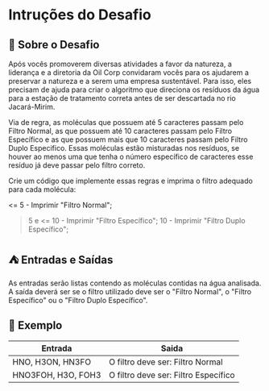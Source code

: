 # Intruções do Desafio

## 🌱 Sobre o Desafio 
Após vocês promoverem diversas atividades a favor da natureza, a liderança e a diretoria da Oil Corp convidaram vocês para os ajudarem a preservar a natureza e a serem uma empresa sustentável. Para isso, eles precisam de ajuda para criar o algoritmo que direciona os resíduos da água para a estação de tratamento correta antes de ser descartada no rio Jacará-Mirim.

Via de regra, as moléculas que possuem até 5 caracteres passam pelo Filtro Normal, as que possuem até 10 caracteres passam pelo Filtro Específico e as que possuem mais que 10 caracteres passam pelo Filtro Duplo Especifico. Essas moléculas estão misturadas nos resíduos, se houver ao menos uma que tenha o número específico de caracteres esse resíduo já deve passar pelo filtro correto.

Crie um código que implemente essas regras e imprima o filtro adequado para cada molécula:

<= 5 - Imprimir "Filtro Normal";
> 5 e <= 10 - Imprimir "Filtro Específico";
> 10 - Imprimir "Filtro Duplo Específico";


## ⛺ Entradas e Saídas
As entradas serão listas contendo as moléculas contidas na água analisada. A saída deverá ser se o filtro utilizado deve ser o "Filtro Normal", o "Filtro Específico" ou o "Filtro Duplo Específico".
## 🌳 Exemplo

|      Entrada       |              Saida                 |
|--------------------|------------------------------------|
| HNO, H3ON, HN3FO   |O filtro deve ser: Filtro Normal    |
| HNO3FOH, H3O, FOH3 |O filtro deve ser: Filtro Específico|
